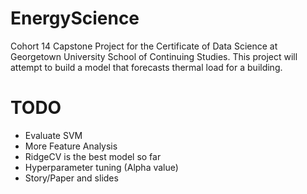 # EnergyScience
Cohort 14 Capstone Project for the Certificate of Data Science at Georgetown University School of Continuing Studies.
This project will attempt to build a model that forecasts thermal load for a building.

# TODO
- Evaluate SVM
- More Feature Analysis
- RidgeCV is the best model so far
- Hyperparameter tuning (Alpha value)
- Story/Paper and slides

